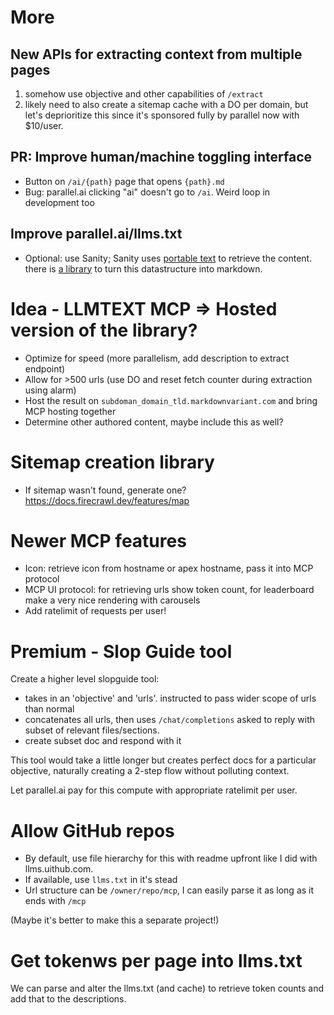 # More

## New APIs for extracting context from multiple pages

1. somehow use objective and other capabilities of `/extract`
2. likely need to also create a sitemap cache with a DO per domain, but let's deprioritize this since it's sponsored fully by parallel now with $10/user.

## PR: Improve human/machine toggling interface

- Button on `/ai/{path}` page that opens `{path}.md`
- Bug: parallel.ai clicking "ai" doesn't go to `/ai`. Weird loop in development too

## Improve parallel.ai/llms.txt

- Optional: use Sanity; Sanity uses [portable text](https://github.com/sanity-io/block-content-to-markdown) to retrieve the content. there is [a library](https://github.com/sanity-io/block-content-to-markdown) to turn this datastructure into markdown.

# Idea - LLMTEXT MCP => Hosted version of the library?

- Optimize for speed (more parallelism, add description to extract endpoint)
- Allow for >500 urls (use DO and reset fetch counter during extraction using alarm)
- Host the result on `subdoman_domain_tld.markdownvariant.com` and bring MCP hosting together
- Determine other authored content, maybe include this as well?

# Sitemap creation library

- If sitemap wasn't found, generate one? https://docs.firecrawl.dev/features/map

# Newer MCP features

<!-- No direct benefit but cool to have later -->

- Icon: retrieve icon from hostname or apex hostname, pass it into MCP protocol
- MCP UI protocol: for retrieving urls show token count, for leaderboard make a very nice rendering with carousels
- Add ratelimit of requests per user!

# Premium - Slop Guide tool

Create a higher level slopguide tool:

- takes in an 'objective' and 'urls'. instructed to pass wider scope of urls than normal
- concatenates all urls, then uses `/chat/completions` asked to reply with subset of relevant files/sections.
- create subset doc and respond with it

This tool would take a little longer but creates perfect docs for a particular objective, naturally creating a 2-step flow without polluting context.

Let parallel.ai pay for this compute with appropriate ratelimit per user.

# Allow GitHub repos

- By default, use file hierarchy for this with readme upfront like I did with llms.uithub.com.
- If available, use `llms.txt` in it's stead
- Url structure can be `/owner/repo/mcp`, I can easily parse it as long as it ends with `/mcp`

(Maybe it's better to make this a separate project!)

# Get tokenws per page into llms.txt

We can parse and alter the llms.txt (and cache) to retrieve token counts and add that to the descriptions.
